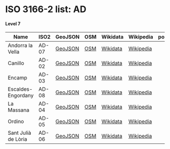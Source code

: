 # ISO 3166-2 list: AD


#### Level 7
Name | ISO2 | GeoJSON | OSM | Wikidata | Wikipedia | population 
--- | --- | --- | --- | --- | --- | --: 
Andorra la Vella | AD-07 | [GeoJSON](../../export/geojson/q7/iso2/AD/AD-07.geojson) | [OSM](https://www.openstreetmap.org/relation/2804753) | [Wikidata](https://www.wikidata.org/wiki/Q2522163) | [Wikipedia](http://en.wikipedia.org/wiki/ca%3AAndorra%20la%20Vella) | 22615
Canillo | AD-02 | [GeoJSON](../../export/geojson/q7/iso2/AD/AD-02.geojson) | [OSM](https://www.openstreetmap.org/relation/2804754) | [Wikidata](https://www.wikidata.org/wiki/Q24260) | [Wikipedia](http://en.wikipedia.org/wiki/ca%3ACanillo) | 4103
Encamp | AD-03 | [GeoJSON](../../export/geojson/q7/iso2/AD/AD-03.geojson) | [OSM](https://www.openstreetmap.org/relation/2804755) | [Wikidata](https://www.wikidata.org/wiki/Q24269) | [Wikipedia](http://en.wikipedia.org/wiki/ca%3AEncamp) | 12338
Escaldes-Engordany | AD-08 | [GeoJSON](../../export/geojson/q7/iso2/AD/AD-08.geojson) | [OSM](https://www.openstreetmap.org/relation/2804756) | [Wikidata](https://www.wikidata.org/wiki/Q24286) | [Wikipedia](http://en.wikipedia.org/wiki/ca%3AEscaldes-Engordany) | 14521
La Massana | AD-04 | [GeoJSON](../../export/geojson/q7/iso2/AD/AD-04.geojson) | [OSM](https://www.openstreetmap.org/relation/2804757) | [Wikidata](https://www.wikidata.org/wiki/Q24276) | [Wikipedia](http://en.wikipedia.org/wiki/ca%3ALa%20Massana) | 10076
Ordino | AD-05 | [GeoJSON](../../export/geojson/q7/iso2/AD/AD-05.geojson) | [OSM](https://www.openstreetmap.org/relation/2804758) | [Wikidata](https://www.wikidata.org/wiki/Q24272) | [Wikipedia](http://en.wikipedia.org/wiki/ca%3AOrdino) | 4545
Sant Julià de Lòria | AD-06 | [GeoJSON](../../export/geojson/q7/iso2/AD/AD-06.geojson) | [OSM](https://www.openstreetmap.org/relation/2804759) | [Wikidata](https://www.wikidata.org/wiki/Q24282) | [Wikipedia](http://en.wikipedia.org/wiki/ca%3ASant%20Juli%C3%A0%20de%20L%C3%B2ria) | 9379
